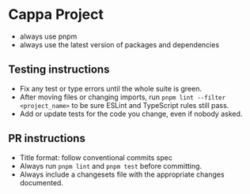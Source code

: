 # Cappa Project

- always use pnpm
- always use the latest version of packages and dependencies

## Testing instructions
- Fix any test or type errors until the whole suite is green.
- After moving files or changing imports, run `pnpm lint --filter <project_name>` to be sure ESLint and TypeScript rules still pass.
- Add or update tests for the code you change, even if nobody asked.

## PR instructions
- Title format: follow conventional commits spec
- Always run `pnpm lint` and `pnpm test` before committing.
- Always include a changesets file with the appropriate changes documented.